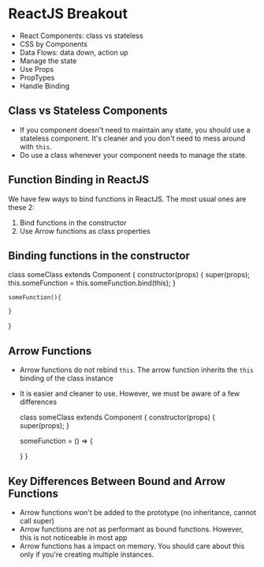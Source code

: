 # ReactJS Breakout

- React Components: class vs stateless
- CSS by Components
- Data Flows: data down, action up
- Manage the state
- Use Props
- PropTypes
- Handle Binding

## Class vs Stateless Components

- If you component doesn't need to maintain any state, you should use a stateless component. It's cleaner and you don't need to mess around with `this`.
- Do use a class whenever your component needs to manage the state.

## Function Binding in ReactJS

We have few ways to bind functions in ReactJS. The most usual ones are these 2:

1.  Bind functions in the constructor
2.  Use Arrow functions as class properties

## Binding functions in the constructor

class someClass extends Component {
constructor(props) {
super(props);
this.someFunction = this.someFunction.bind(this);
}

    someFunction(){

    }

}

## Arrow Functions

- Arrow functions do not rebind `this`. The arrow function inherits the `this` binding of the class instance
- It is easier and cleaner to use. However, we must be aware of a few differences

  class someClass extends Component {
  constructor(props) {
  super(props);
  }

  someFunction = () => {

  }
  }

## Key Differences Between Bound and Arrow Functions

- Arrow functions won't be added to the prototype (no inheritance, cannot call super)
- Arrow functions are not as performant as bound functions. However, this is not noticeable in most app
- Arrow functions has a impact on memory. You should care about this only if you're creating multiple instances.
